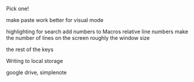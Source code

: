 Pick one!

make paste work better for visual mode

highlighting for search
add numbers to Macros
relative line numbers
make the number of lines on the screen roughly the window size

the rest of the keys

Writing to local storage

google drive, simplenote

